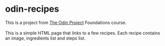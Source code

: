 # odin-recipes

This is a project from [The Odin Project](https://www.theodinproject.com/) Foundations course. </br></br>
This is a simple HTML page that links to a few recipes. Each recipe contains an image, ingredients list and steps list. 

